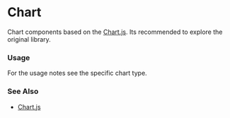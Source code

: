 # Chart

Chart components based on the [Chart.js](http://www.chartjs.org/). Its recommended to explore the original library.

<!-- STORY -->

### Usage

For the usage notes see the specific chart type.

### See Also
- [Chart.js](http://www.chartjs.org/)
